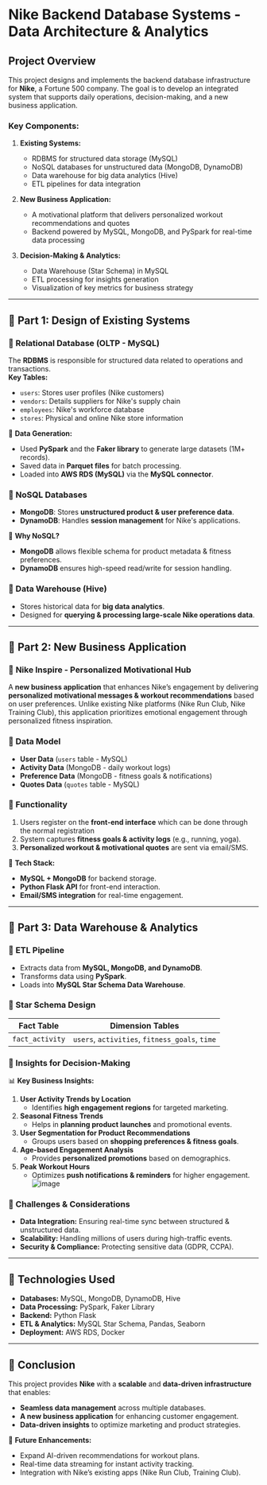 # Nike Backend Database Systems - Data Architecture & Analytics

## Project Overview
This project designs and implements the backend database infrastructure for **Nike**, a Fortune 500 company. The goal is to develop an integrated system that supports daily operations, decision-making, and a new business application.

### Key Components:
1. **Existing Systems:**  
   - RDBMS for structured data storage (MySQL)  
   - NoSQL databases for unstructured data (MongoDB, DynamoDB)  
   - Data warehouse for big data analytics (Hive)  
   - ETL pipelines for data integration  

2. **New Business Application:**  
   - A motivational platform that delivers personalized workout recommendations and quotes  
   - Backend powered by MySQL, MongoDB, and PySpark for real-time data processing  

3. **Decision-Making & Analytics:**  
   - Data Warehouse (Star Schema) in MySQL  
   - ETL processing for insights generation  
   - Visualization of key metrics for business strategy  

---

## 📌 Part 1: Design of Existing Systems  

### 🔹 Relational Database (OLTP - MySQL)
The **RDBMS** is responsible for structured data related to operations and transactions.  
**Key Tables:**
- `users`: Stores user profiles (Nike customers)  
- `vendors`: Details suppliers for Nike's supply chain  
- `employees`: Nike's workforce database  
- `stores`: Physical and online Nike store information  

📌 **Data Generation:**  
- Used **PySpark** and the **Faker library** to generate large datasets (1M+ records).  
- Saved data in **Parquet files** for batch processing.  
- Loaded into **AWS RDS (MySQL)** via the **MySQL connector**.  

### 🔹 NoSQL Databases  
- **MongoDB**: Stores **unstructured product & user preference data**.  
- **DynamoDB**: Handles **session management** for Nike's applications.  

📌 **Why NoSQL?**  
- **MongoDB** allows flexible schema for product metadata & fitness preferences.  
- **DynamoDB** ensures high-speed read/write for session handling.  

### 🔹 Data Warehouse (Hive)
- Stores historical data for **big data analytics**.  
- Designed for **querying & processing large-scale Nike operations data**.  

---

## 📌 Part 2: New Business Application  

### 🚀 **Nike Inspire - Personalized Motivational Hub**
A **new business application** that enhances Nike’s engagement by delivering **personalized motivational messages & workout recommendations** based on user preferences.
Unlike existing Nike platforms (Nike Run Club, Nike Training Club), this application prioritizes emotional engagement through personalized fitness inspiration.

### **🔹 Data Model**
- **User Data** (`users` table - MySQL)  
- **Activity Data** (MongoDB - daily workout logs)  
- **Preference Data** (MongoDB - fitness goals & notifications)  
- **Quotes Data** (`quotes` table - MySQL)  

### **🔹 Functionality**
1. Users register on the **front-end interface** which can be done through the normal registration   
2. System captures **fitness goals & activity logs** (e.g., running, yoga).  
3. **Personalized workout & motivational quotes** are sent via email/SMS.  

📌 **Tech Stack:**  
- **MySQL + MongoDB** for backend storage.  
- **Python Flask API** for front-end interaction.  
- **Email/SMS integration** for real-time engagement.  

---

## 📌 Part 3: Data Warehouse & Analytics  

### **🔹 ETL Pipeline**
- Extracts data from **MySQL, MongoDB, and DynamoDB**.  
- Transforms data using **PySpark**.  
- Loads into **MySQL Star Schema Data Warehouse**.  

### **🔹 Star Schema Design**
| Fact Table  | Dimension Tables |
|-------------|-----------------|
| `fact_activity` | `users`, `activities`, `fitness_goals`, `time` |

### **🔹 Insights for Decision-Making**
📊 **Key Business Insights:**
1. **User Activity Trends by Location**  
   - Identifies **high engagement regions** for targeted marketing.  
2. **Seasonal Fitness Trends**  
   - Helps in **planning product launches** and promotional events.  
3. **User Segmentation for Product Recommendations**  
   - Groups users based on **shopping preferences & fitness goals**.  
4. **Age-based Engagement Analysis**  
   - Provides **personalized promotions** based on demographics.  
5. **Peak Workout Hours**  
   - Optimizes **push notifications & reminders** for higher engagement.  
![image](https://github.com/user-attachments/assets/48517b63-8616-498b-8727-b43ac905de27)


### **🔹 Challenges & Considerations**
- **Data Integration:** Ensuring real-time sync between structured & unstructured data.  
- **Scalability:** Handling millions of users during high-traffic events.  
- **Security & Compliance:** Protecting sensitive data (GDPR, CCPA).  

---

## 📌 Technologies Used  
- **Databases:** MySQL, MongoDB, DynamoDB, Hive  
- **Data Processing:** PySpark, Faker Library  
- **Backend:** Python Flask  
- **ETL & Analytics:** MySQL Star Schema, Pandas, Seaborn  
- **Deployment:** AWS RDS, Docker  

---




## 📌 Conclusion  
This project provides **Nike** with a **scalable** and **data-driven infrastructure** that enables:
- **Seamless data management** across multiple databases.  
- **A new business application** for enhancing customer engagement.  
- **Data-driven insights** to optimize marketing and product strategies.  

🚀 **Future Enhancements:**  
- Expand AI-driven recommendations for workout plans.  
- Real-time data streaming for instant activity tracking.  
- Integration with Nike’s existing apps (Nike Run Club, Training Club). 

